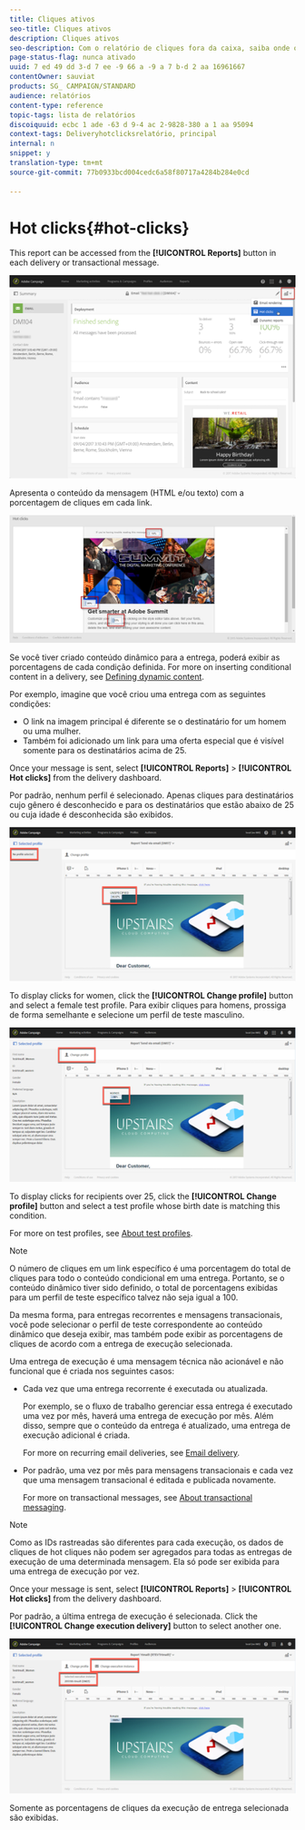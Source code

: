 ```yaml
---
title: Cliques ativos
seo-title: Cliques ativos
description: Cliques ativos
seo-description: Com o relatório de cliques fora da caixa, saiba onde o cliente clicou na entrega.
page-status-flag: nunca ativado
uuid: 7 ed 49 dd 3-d 7 ee -9 66 a -9 a 7 b-d 2 aa 16961667
contentOwner: sauviat
products: SG_ CAMPAIGN/STANDARD
audience: relatórios
content-type: reference
topic-tags: lista de relatórios
discoiquuid: ecbc 1 ade -63 d 9-4 ac 2-9828-380 a 1 aa 95094
context-tags: Deliveryhotclicksrelatório, principal
internal: n
snippet: y
translation-type: tm+mt
source-git-commit: 77b0933bcd004cedc6a58f80717a4284b284e0cd

---
```



# Hot clicks{#hot-clicks}

This report can be accessed from the **[!UICONTROL Reports]** button in each delivery or transactional message.

![](assets/delivery_reports_hot-clicks_4.png)

Apresenta o conteúdo da mensagem (HTML e/ou texto) com a porcentagem de cliques em cada link.

![](assets/delivery_reports_10.png)

Se você tiver criado conteúdo dinâmico para a entrega, poderá exibir as porcentagens de cada condição definida. For more on inserting conditional content in a delivery, see [Defining dynamic content](../../designing/using/defining-dynamic-content-in-a-landing-page.md).

Por exemplo, imagine que você criou uma entrega com as seguintes condições:

* O link na imagem principal é diferente se o destinatário for um homem ou uma mulher.
* Também foi adicionado um link para uma oferta especial que é visível somente para os destinatários acima de 25.

Once your message is sent, select **[!UICONTROL Reports]** &gt; **[!UICONTROL Hot clicks]** from the delivery dashboard.

Por padrão, nenhum perfil é selecionado. Apenas cliques para destinatários cujo gênero é desconhecido e para os destinatários que estão abaixo de 25 ou cuja idade é desconhecida são exibidos.

![](assets/delivery_reports_hot-clicks_1.png)

To display clicks for women, click the **[!UICONTROL Change profile]** button and select a female test profile. Para exibir cliques para homens, prossiga de forma semelhante e selecione um perfil de teste masculino.

![](assets/delivery_reports_hot-clicks_2.png)

To display clicks for recipients over 25, click the **[!UICONTROL Change profile]** button and select a test profile whose birth date is matching this condition.

For more on test profiles, see [About test profiles](../../sending/using/managing-test-profiles-and-sending-proofs.md#about-test-profiles).

>[!NOTE]
>
>O número de cliques em um link específico é uma porcentagem do total de cliques para todo o conteúdo condicional em uma entrega. Portanto, se o conteúdo dinâmico tiver sido definido, o total de porcentagens exibidas para um perfil de teste específico talvez não seja igual a 100.

Da mesma forma, para entregas recorrentes e mensagens transacionais, você pode selecionar o perfil de teste correspondente ao conteúdo dinâmico que deseja exibir, mas também pode exibir as porcentagens de cliques de acordo com a entrega de execução selecionada.

Uma entrega de execução é uma mensagem técnica não acionável e não funcional que é criada nos seguintes casos:

* Cada vez que uma entrega recorrente é executada ou atualizada.

   Por exemplo, se o fluxo de trabalho gerenciar essa entrega é executado uma vez por mês, haverá uma entrega de execução por mês. Além disso, sempre que o conteúdo da entrega é atualizado, uma entrega de execução adicional é criada.

   For more on recurring email deliveries, see [Email delivery](../../automating/using/email-delivery.md).

* Por padrão, uma vez por mês para mensagens transacionais e cada vez que uma mensagem transacional é editada e publicada novamente.

   For more on transactional messages, see [About transactional messaging](../../channels/using/about-transactional-messaging.md).

>[!NOTE]
>
>Como as IDs rastreadas são diferentes para cada execução, os dados de cliques de hot cliques não podem ser agregados para todas as entregas de execução de uma determinada mensagem. Ela só pode ser exibida para uma entrega de execução por vez.

Once your message is sent, select **[!UICONTROL Reports]** &gt; **[!UICONTROL Hot clicks]** from the delivery dashboard.

Por padrão, a última entrega de execução é selecionada. Click the **[!UICONTROL Change execution delivery]** button to select another one.

![](assets/delivery_reports_hot-clicks_3.png)

Somente as porcentagens de cliques da execução de entrega selecionada são exibidas.
